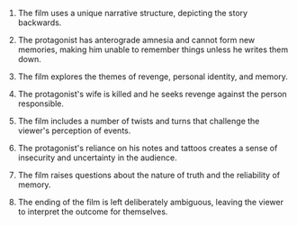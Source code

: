 

1. The film uses a unique narrative structure, depicting the story backwards.

2. The protagonist has anterograde amnesia and cannot form new memories, making him unable to remember things unless he writes them down.

3. The film explores the themes of revenge, personal identity, and memory.

4. The protagonist's wife is killed and he seeks revenge against the person responsible.

5. The film includes a number of twists and turns that challenge the viewer's perception of events.

6. The protagonist's reliance on his notes and tattoos creates a sense of insecurity and uncertainty in the audience.

7. The film raises questions about the nature of truth and the reliability of memory.

8. The ending of the film is left deliberately ambiguous, leaving the viewer to interpret the outcome for themselves.